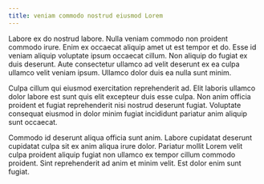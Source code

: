 ```yaml
---
title: veniam commodo nostrud eiusmod Lorem
---
```


Labore ex do nostrud labore. Nulla veniam commodo non proident commodo irure. Enim ex occaecat aliquip amet ut est tempor et do. Esse id veniam aliquip voluptate ipsum occaecat cillum. Non aliquip do fugiat ex duis deserunt. Aute consectetur ullamco ad velit deserunt ex ea culpa ullamco velit veniam ipsum. Ullamco dolor duis ea nulla sunt minim.

Culpa cillum qui eiusmod exercitation reprehenderit ad. Elit laboris ullamco dolor labore est sunt quis elit excepteur duis esse culpa. Non anim officia proident et fugiat reprehenderit nisi nostrud deserunt fugiat. Voluptate consequat eiusmod in dolor minim fugiat incididunt pariatur anim aliquip sunt occaecat.

Commodo id deserunt aliqua officia sunt anim. Labore cupidatat deserunt cupidatat culpa sit ex anim aliqua irure dolor. Pariatur mollit Lorem velit culpa proident aliquip fugiat non ullamco ex tempor cillum commodo proident. Sint reprehenderit ad anim et minim velit. Est dolor enim sunt fugiat.